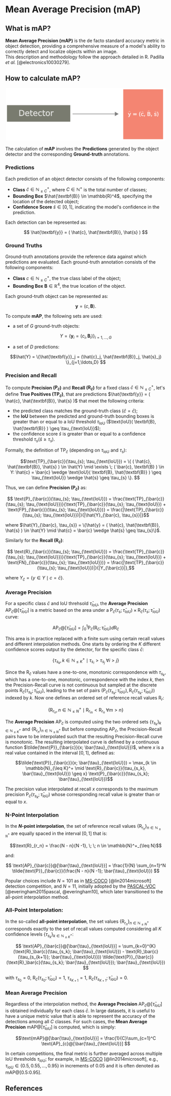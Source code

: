 # Mean Average Precision (mAP)

## What is mAP?
**Mean Average Precision (mAP)** is the de facto standard accuracy metric in object detection, providing a comprehensive measure of a model's ability to correctly detect and localize objects within an image.<br>
This description and methodology follow the approach detailed in R. Padilla *et al.* [@electronics10030279].

## How to calculate mAP?
<p align="center">
<img src="../assets/images/map_1.png" alt="drawing" width="500"/></p>

The calculation of **mAP** involves the **Predictions** generated by the object detector and the corresponding **Ground-truth** annotations.

### Predictions
Each prediction of an object detector consists of the following components:

- **Class** $\hat{c} \in \mathbb{N}_{\leq C}^+$, where $C \in \mathbb{N}^+$ is the total number of classes;
- **Bounding Box** $\hat{\textbf{B}} \in \mathbb{R}^4$, specifying the location of the detected object;
- **Confidence Score** $\hat{s} \in [0, 1]$, indicating the model's confidence in the prediction.

Each detection can be represented as:

$$ \hat{\textbf{y}} = ( \hat{c}, \hat{\textbf{B}}, \hat{s} ) $$

### Ground Truths
Ground-truth annotations provide the reference data against which predictions are evaluated. Each ground-truth annotation consists of the following components:

- **Class** $c \in \mathbb{N}_{\leq C}^+$, the true class label of the object;
- **Bounding Box** $\textbf{B} \in \mathbb{R}^4$, the true location of the object.

Each ground-truth object can be represented as:

$$\textbf{y} = ( c, \textbf{B} ). $$

To compute **mAP**, the following sets are used:

- a set of $G$ ground-truth objects:

$$Y = \{\textbf{y}_i=(c_i, \textbf{B}_i) \}_{i=1,\ldots,G} $$

- a set of $D$ predictions:

$$\hat{Y} = \{\hat{\textbf{y}}_j = (\hat{c}_j, \hat{\textbf{B}}_j, \hat{s}_j) \}_{j=1,\ldots,D} $$


### Precision and Recall
To compute **Precision ($\text{P}_\bar{c}$)** and **Recall ($\text{R}_\bar{c}$)** for a fixed class $\bar{c} \in \mathbb{N}_{\leq C}^+$, let's define **True Positives ($\text{TP}_\bar{c}$)**, that are predictions $\hat{\textbf{y}} = ( \hat{c}, \hat{\textbf{B}}, \hat{s} )$ that meet the following criteria:

- the predicted class matches the ground-truth class ($\hat{c} = \bar{c}$);
- the **IoU** between the predicted and ground-truth bounding boxes is greater than or equal to a IoU threshold $\tau_{\text{IoU}}$ ($\text{IoU}( \textbf{B}, \hat{\textbf{B}} ) \geq \tau_{\text{IoU}}$);
- the confidence score $\hat{s}$ is greater than or equal to a confidence threshold $\tau_{s} (\hat{s} \geq \tau_{s})$. 

Formally, the definition of $\text{TP}_\bar{c}$ (depending on $\tau_{\text{IoU}}$ and $\tau_{s}$):

$$\text{TP}_{\bar{c}}(\tau_{s}; \tau_{\text{IoU}}) = \{ ( \hat{c}, \hat{\textbf{B}}, \hat{s} ) \in \hat{Y} \mid \exists \; ( \bar{c}, \textbf{B} ) \in Y: \hat{c} = \bar{c} \wedge \text{IoU}( \textbf{B}, \hat{\textbf{B}} ) \geq \tau_{\text{IoU}} \wedge \hat{s} \geq \tau_{s} \}. $$

Thus, we can define **Precision ($\text{P}_\bar{c}$)** as:

$$ \text{P}_{\bar{c}}(\tau_{s}; \tau_{\text{IoU}}) = \frac{\text{TP}_{\bar{c}}(\tau_{s}; \tau_{\text{IoU}})}{\text{TP}_{\bar{c}}(\tau_{s}; \tau_{\text{IoU}}) + \text{FP}_{\bar{c}}(\tau_{s}; \tau_{\text{IoU}})} = \frac{|\text{TP}_{\bar{c}}(\tau_{s}; \tau_{\text{IoU}})|}{|\hat{Y}_{\bar{c}, \tau_{s}}|}$$

where $\hat{Y}_{\bar{c}, \tau_{s}} = \{\hat{y} = ( \hat{c}, \hat{\textbf{B}}, \hat{s} ) \in \hat{Y} \mid \hat{c} = \bar{c} \wedge \hat{s} \geq \tau_{s}\}$.

Similarly for the **Recall ($\text{R}_\bar{c}$)**:

$$ \text{R}_{\bar{c}}(\tau_{s}; \tau_{\text{IoU}}) = \frac{\text{TP}_{\bar{c}}(\tau_{s}; \tau_{\text{IoU}})}{\text{TP}_{\bar{c}}(\tau_{s}; \tau_{\text{IoU}}) + \text{FN}_{\bar{c}}(\tau_{s}; \tau_{\text{IoU}})} = \frac{|\text{TP}_{\bar{c}}(\tau_{s}; \tau_{\text{IoU}})|}{|Y_{\bar{c}}|},$$

where $Y_{\bar{c}} = \{ y \in Y \mid c = \bar{c} \}$.

### Average Precision
For a specific class $\bar{c}$ and IoU threhsold $\bar{\tau}_{IoU}$, the **Average Precision** $\text{AP}_{\bar{c}}@[\bar{\tau}_{IoU}]$ is a metric based on the area under a $\text{P}_{\bar{c}}(\tau_{s}; \bar{\tau}_{\text{IoU}})\times \text{R}_{\bar{c}}(\tau_{s}; \bar{\tau}_{\text{IoU}})$ curve:

$$\text{AP}_{\bar{c}}@[\bar{\tau}_{\text{IoU}}] = \int_0^1 \text{P}_{\bar{c}}(\text{R}_{\bar{c}}; \bar{\tau}_{\text{IoU}}) d\text{R}_{\bar{c}} $$

This area is in practice replaced with a finite sum using certain recall values and different interpolation methods.
One starts by ordering the $K$ different confidence scores output by the detector, for the specific class $\bar{c}$:

$$\{ \tau_{s_k}, k \in \mathbb{N}_{\leq K}^+ \mid \tau_{s_i} > \tau_{s_j} \; \forall i > j\}$$

Since the $\text{R}_{\bar{c}}$ values have a one-to-one, monotonic correspondence with $\tau_{s_k}$, which has a one-to-one, monotonic, correspondence with the index $k$, then the Precision-Recall curve is not continuous but sampled at the discrete points $\text{R}_{\bar{c}}(\tau_{s_k};\bar{\tau}_{\text{IoU}})$, leading to the set of pairs $(\text{P}_{\bar{c}}(\tau_{s_k};\bar{\tau}_{\text{IoU}}),\text{R}_{\bar{c}}(\tau_{s_k};\bar{\tau}_{\text{IoU}}))$ indexed by $k$.
Now one defines an ordered set of reference recall values $\text{R}_r$:

$$\{ \text{R}_{r_n}, n \in \mathbb{N}_{\leq N}^+ \mid \text{R}_{r_m} < \text{R}_{r_n} \; \forall m > n \}$$

The **Average Precision** $\text{AP}_{\bar{c}}$ is computed using the two ordered sets $\{ \tau_{s_k} \}_{k \in \mathbb{N}_{\leq K}^+}$ and $\{ \text{R}_{r_n} \}_{n \in \mathbb{N}_{\leq N}^+}$ But before computing $\text{AP}_{\bar{c}}$, the Precision-Recall pairs have to be interpolated such that the resulting Precision-Recall curve is monotonic. The resulting interpolated curve is defined by a continuous function $\tilde{\text{P}}_{\bar{c}}(x; \bar{\tau}_{\text{IoU}})$, where $x$ is a real value contained in the interval $[0, 1]$, defined as:

$$\tilde{\text{P}}_{\bar{c}}(x; \bar{\tau}_{\text{IoU}}) = \max_{k \in \mathbb{N}_{\leq K}^+ \mid \text{R}_{\bar{c}}(\tau_{s_k}, \bar{\tau}_{\text{IoU}}) \geq x} \text{P}_{\bar{c}}(\tau_{s_k}; \bar{\tau}_{\text{IoU}})$$

The precision value interpolated at recall $x$ corresponds to the maximum precision $\text{P}_{\bar{c}}(\tau_{s_k}; \bar{\tau}_{\text{IoU}})$ whose corresponding recall value is greater than or equal to $x$.

### N-Point Interpolation
In the **$N$-point interpolation**, the set of reference recall values $\{ \text{R}_{r_n} \}_{n \in \mathbb{N}_{\leq N}^+}$ are equally spaced in the interval $[0, 1]$ that is:

$$\text{R}_{r_n} = \frac{N - n}{N -1}, \; \; n \in \mathbb{N}^+_{\leq N}$$

and:

$$ \text{AP}_{\bar{c}}@[\bar{\tau}_{\text{IoU}}] = \frac{1}{N} \sum_{n=1}^N  \tilde{\text{P}}_{\bar{c}}(\frac{N - n}{N -1}; \bar{\tau}_{\text{IoU}}) $$

Popular choices include $N=101$ as in [MS-COCO](https://cocodataset.org/#home) [@lin2014microsoft] detection competition, and $N=11$, initially adopted by the [PASCAL-VOC](http://host.robots.ox.ac.uk/pascal/VOC/index.html) [@everingham2015pascal, @everingham10], which later transitioned to the all-point interpolation method.

### All-Point Interpolation:
In the so-called **all-point interpolation**, the set values $\{ \text{R}_{r_n} \}_{n \in \mathbb{N}_{\leq N}^+}$ corresponds exactly to the set of recall values computed considering all $K$ confidence levels $\{ \tau_{s_k} \}_{k \in \mathbb{N}_{\leq K}^+}$:

$$ \text{AP}_{\bar{c}}@[\bar{\tau}_{\text{IoU}}] = \sum_{k=0}^{K} (\text{R}_\bar{c}(\tau_{s_k}; \bar{\tau}_{\text{IoU}}) - \text{R}_\bar{c}(\tau_{s_{k+1}}; \bar{\tau}_{\text{IoU}})) \tilde{\text{P}}_{\bar{c}}(\text{R}_\bar{c}(\tau_{s_k}; \bar{\tau}_{\text{IoU}}); \bar{\tau}_{\text{IoU}}) $$

with $\tau_{s_0} = 0$, $\text{R}_\bar{c}(\tau_{s_0}; \bar{\tau}_{\text{IoU}}) = 1$, $\tau_{s_{K+1}} = 1$, $\text{R}_\bar{c}(\tau_{s_{K+1}}; \bar{\tau}_{\text{IoU}}) = 0$.

### Mean Average Precision
Regardless of the interpolation method, the **Average Precision** $\text{AP}_{\bar{c}}@[\bar{\tau}_{IoU}]$ is obtained individually for each class $\bar{c}$. In large datasets, it is useful to have a unique metric value that is able to represent the accuracy of the detections among all $C$ classes. For such cases, the **Mean Average Precision** $\text{mAP}@[\bar{\tau}_{\text{IoU}}]$ is computed, which is simply:

$$\text{mAP}@[\bar{\tau}_{\text{IoU}}] = \frac{1}{C}\sum_{c=1}^C \text{AP}_{c}@[\bar{\tau}_{\text{IoU}}] $$

In certain competitions, the final metric is further averaged across multiple IoU thresholds $\tau_{\text{IoU}}$; for example, in [MS-COCO](https://cocodataset.org/#home) [@lin2014microsoft], e.g., $\tau_{\text{IoU}} \in \{0.5, 0.55, \ldots, 0.95\}$ in increments of 0.05 and it is often denoted as $\text{mAP}$@[0.5:0.95].

## References


